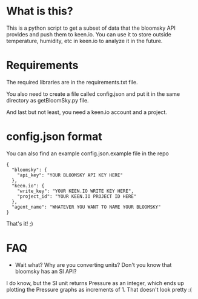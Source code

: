 # What is this?
This is a python script to get a subset of data that the bloomsky API provides and push them to keen.io. You can use it to store outside temperature, humidity, etc in keen.io to analyze it in the future.

# Requirements

The required libraries are in the requirements.txt file.

You also need to create a file called config.json and put it in the same directory as getBloomSky.py file.

And last but not least, you need a keen.io account and a project.

# config.json format

You can also find an example config.json.example file in the repo

```
{
  "bloomsky": {
    "api_key": "YOUR BLOOMSKY API KEY HERE"
  },
  "keen.io": {
    "write_key": "YOUR KEEN.IO WRITE KEY HERE",
    "project_id": "YOUR KEEN.IO PROJECT ID HERE"
  },
  "agent_name": "WHATEVER YOU WANT TO NAME YOUR BLOOMSKY"
}
```

That's it! ;)

# FAQ

- Wait what? Why are you converting units? Don't you know that bloomsky has an SI API?

I do know, but the SI unit returns Pressure as an integer, which ends up plotting the Pressure graphs as increments of 1. That doesn't look pretty :(
 

